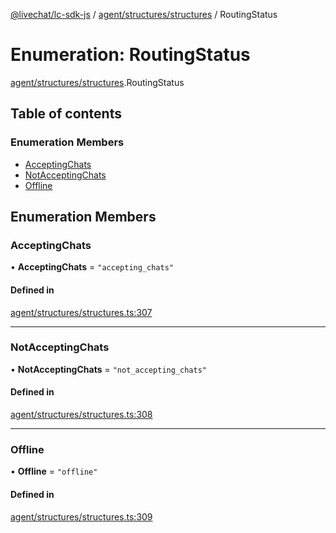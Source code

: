 [@livechat/lc-sdk-js](../README.md) / [agent/structures/structures](../modules/agent_structures_structures.md) / RoutingStatus

# Enumeration: RoutingStatus

[agent/structures/structures](../modules/agent_structures_structures.md).RoutingStatus

## Table of contents

### Enumeration Members

- [AcceptingChats](agent_structures_structures.RoutingStatus.md#acceptingchats)
- [NotAcceptingChats](agent_structures_structures.RoutingStatus.md#notacceptingchats)
- [Offline](agent_structures_structures.RoutingStatus.md#offline)

## Enumeration Members

### AcceptingChats

• **AcceptingChats** = ``"accepting_chats"``

#### Defined in

[agent/structures/structures.ts:307](https://github.com/livechat/lc-sdk-js/blob/10347df/src/agent/structures/structures.ts#L307)

___

### NotAcceptingChats

• **NotAcceptingChats** = ``"not_accepting_chats"``

#### Defined in

[agent/structures/structures.ts:308](https://github.com/livechat/lc-sdk-js/blob/10347df/src/agent/structures/structures.ts#L308)

___

### Offline

• **Offline** = ``"offline"``

#### Defined in

[agent/structures/structures.ts:309](https://github.com/livechat/lc-sdk-js/blob/10347df/src/agent/structures/structures.ts#L309)
